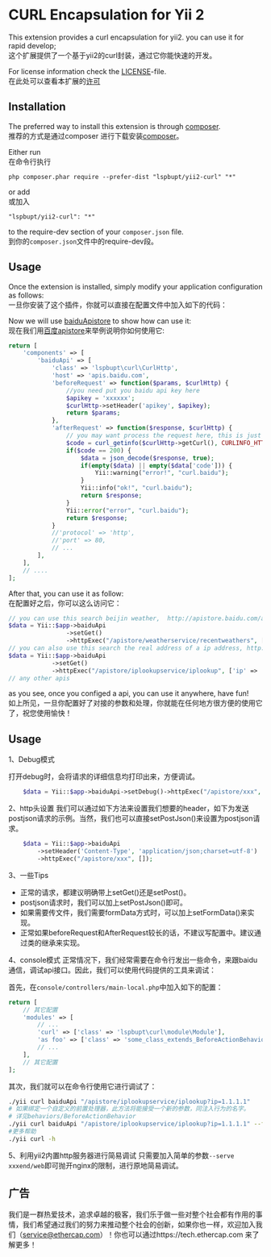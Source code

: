 CURL Encapsulation for Yii 2
========================

This extension provides a curl encapsulation for yii2. you can use it for rapid develop;  
这个扩展提供了一个基于yii2的curl封装，通过它你能快速的开发。  

For license information check the [LICENSE](LICENSE.md)-file.  
在此处可以查看本扩展的[许可](LICENSE.md)  


Installation
------------

The preferred way to install this extension is through [composer](http://getcomposer.org/download/).  
推荐的方式是通过composer 进行下载安装[composer](http://getcomposer.org/download/)。  

Either run  
在命令行执行  
```
php composer.phar require --prefer-dist "lspbupt/yii2-curl" "*"
```

or add  
或加入  

```
"lspbupt/yii2-curl": "*"
```

to the require-dev section of your `composer.json` file.  
到你的`composer.json`文件中的require-dev段。  

Usage
-----

Once the extension is installed, simply modify your application configuration as follows:  
一旦你安装了这个插件，你就可以直接在配置文件中加入如下的代码：  

Now we will use [baiduApistore](http://apistore.baidu.com) to show how can use it:  
现在我们用[百度apistore](http://apistore.baidu.com)来举例说明你如何使用它:  

```php
return [
    'components' => [
        'baiduApi' => [
            'class' => 'lspbupt\curl\CurlHttp',
            'host' => 'apis.baidu.com',
            'beforeRequest' => function($params, $curlHttp) {
                //you need put you baidu api key here
                $apikey = 'xxxxxx';
                $curlHttp->setHeader('apikey', $apikey);
                return $params;
            },
            'afterRequest' => function($response, $curlHttp) {
                // you may want process the request here, this is just a example
                $code = curl_getinfo($curlHttp->getCurl(), CURLINFO_HTTP_CODE);
                if($code == 200) {
                    $data = json_decode($response, true);
                    if(empty($data) || empty($data['code'])) {
                        Yii::warning("error!", "curl.baidu");
                    }
                    Yii::info("ok!", "curl.baidu");
                    return $response;
                }
                Yii::error("error", "curl.baidu");
                return $response;
            }
            //'protocol' => 'http',
            //'port' => 80,
            // ...
        ],
    ],   
    // ....
];
```

After that, you can use it as follow:  
在配置好之后，你可以这么访问它：
```php
// you can use this search beijin weather,  http://apistore.baidu.com/apiworks/servicedetail/112.html
$data = Yii::$app->baiduApi
                ->setGet()
                ->httpExec("/apistore/weatherservice/recentweathers", ['cityname' => '北京', 'cityid' => '101010100']);
// you can also use this search the real address of a ip address, http://apistore.baidu.com/apiworks/servicedetail/114.html
$data = Yii::$app->baiduApi
            ->setGet()
            ->httpExec("/apistore/iplookupservice/iplookup", ['ip' => '117.89.35.58']);
// any other apis
```

as you see, once you configed a api, you can use it anywhere, have fun!  
如上所见，一旦你配置好了对接的参数和处理，你就能在任何地方很方便的使用它了，祝您使用愉快！

Usage
-----
1、Debug模式

打开debug时，会将请求的详细信息均打印出来，方便调试。

```php
    $data = Yii::$app->baiduApi->setDebug()->httpExec("/apistore/xxx", []);
```

2、http头设置
我们可以通过如下方法来设置我们想要的header，如下为发送postjson请求的示例。当然，我们也可以直接setPostJson()来设置为postjson请求。

```php
    $data = Yii::$app->baiduApi
        ->setHeader('Content-Type', 'application/json;charset=utf-8')
        ->httpExec("/apistore/xxx", []);
```

3、一些Tips

- 正常的请求，都建议明确带上setGet()还是setPost()。
- postjson请求时，我们可以加上setPostJson()即可。
- 如果需要传文件，我们需要formData方式时，可以加上setFormData()来实现。
- 正常如果beforeRequest和AfterRequest较长的话，不建议写配置中。建议通过类的继承来实现。

4、console模式
正常情况下，我们经常需要在命令行发出一些命令，来跟baidu通信，调试api接口。因此，我们可以使用代码提供的工具来调试：

首先，在`console/controllers/main-local.php`中加入如下的配置：

```php
return [
    // 其它配置
    'modules' => [
        // ...
        'curl' => ['class' => 'lspbupt\curl\module\Module'],
        'as foo' => ['class' => 'some_class_extends_BeforeActionBehavior']
        // ...
    ],
    // 其它配置
];
```

其次，我们就可以在命令行使用它进行调试了：

```bash
./yii curl baiduApi "/apistore/iplookupservice/iplookup?ip=1.1.1.1"
# 如果绑定一个自定义的前置处理器，此方法将能接受一个新的参数，同注入行为的名字。
# 详见behaviors/BeforeActionBehavior
./yii curl baiduApi "/apistore/iplookupservice/iplookup?ip=1.1.1.1" --foo bar
#更多帮助
./yii curl -h
```

5、利用yii2内置http服务器进行简易调试
只需要加入简单的参数`--serve xxxend/web`即可抛开nginx的限制，进行原地简易调试。

广告
--------------

我们是一群热爱技术，追求卓越的极客，我们乐于做一些对整个社会都有作用的事情，我们希望通过我们的努力来推动整个社会的创新，如果你也一样，欢迎加入我们（service@ethercap.com）！你也可以通过https://tech.ethercap.com 来了解更多！
